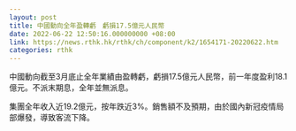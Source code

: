 ```yaml
---
layout: post
title: 中國動向全年盈轉虧　虧損17.5億元人民幣
date: 2022-06-22 12:50:16.000000000 +08:00
link: https://news.rthk.hk/rthk/ch/component/k2/1654171-20220622.htm
categories: rthk
---
```


中國動向截至3月底止全年業績由盈轉虧，虧損17.5億元人民幣，前一年度盈利18.1億元。不派末期息，全年並無派息。

集團全年收入近19.2億元，按年跌近3%。銷售額不及預期，由於國內新冠疫情局部爆發，導致客流下降。
